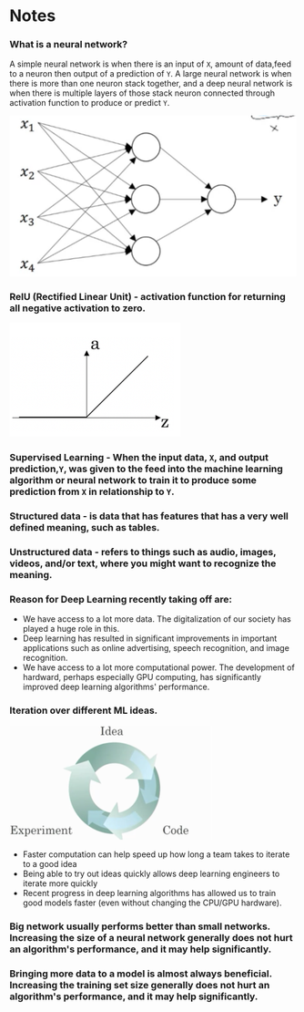 # Notes

### What is a neural network?

A simple neural network is when there is an input of `X`, amount of data,feed to a neuron then output of a prediction of `Y`. A large neural network is when there is more than one neuron stack together, and a deep neural network is when there is multiple layers of those stack neuron connected through activation function to produce or predict `Y`.

![Simple Neural Network](../images/part1/week1/neural_net_simple.png)

### **RelU (Rectified Linear Unit)** - activation function for returning all negative activation to zero.

![ReLU Activation](../images/part1/week1/ReLU_activation.png)

### **Supervised Learning** - When the input data, `X`, and output prediction,`Y`, was given to the feed into the machine learning algorithm or neural network to train it to produce some prediction from `X` in relationship to `Y`.

### **Structured data** - is data that has features that has a very well defined meaning, such as tables.

### **Unstructured data** - refers to things such as audio, images, videos, and/or text, where you might want to recognize the meaning.

### Reason for Deep Learning recently taking off are:

- We have access to a lot more data. The digitalization of our society has played a huge role in this.
- Deep learning has resulted in significant improvements in important applications such as online advertising, speech recognition, and image recognition.
- We have access to a lot more computational power. The development of hardward, perhaps especially GPU computing, has significantly improved deep learning algorithms' performance.

### Iteration over different ML ideas.

![Iteration over ML ideas](../images/part1/week1/iteration_ml_ideas.png)

- Faster computation can help speed up how long a team takes to iterate to a good idea
- Being able to try out ideas quickly allows deep learning engineers to iterate more quickly
- Recent progress in deep learning algorithms has allowed us to train good models faster (even without changing the CPU/GPU hardware).

### **Big network usually performs better than small networks.** Increasing the size of a neural network generally does not hurt an algorithm's performance, and it may help significantly.

### **Bringing more data to a model is almost always beneficial.** Increasing the training set size generally does not hurt an algorithm's performance, and it may help significantly.
